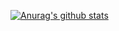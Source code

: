 [![Anurag's github stats](https://github-readme-stats.vercel.app/api?username=venderjin&theme=shades-of-purple&show_icons=true)](https://github.com/anuraghazra/github-readme-stats)

<!--
**venderjin/venderjin** is a ✨ _special_ ✨ repository because its `README.md` (this file) appears on your GitHub profile.

Here are some ideas to get you started:

- 🔭 I’m currently working on ...
- 🌱 I’m currently learning ...
- 👯 I’m looking to collaborate on ...
- 🤔 I’m looking for help with ...
- 💬 Ask me about ...
- 📫 How to reach me: ...
- 😄 Pronouns: ...
- ⚡ Fun fact: ...
-->

